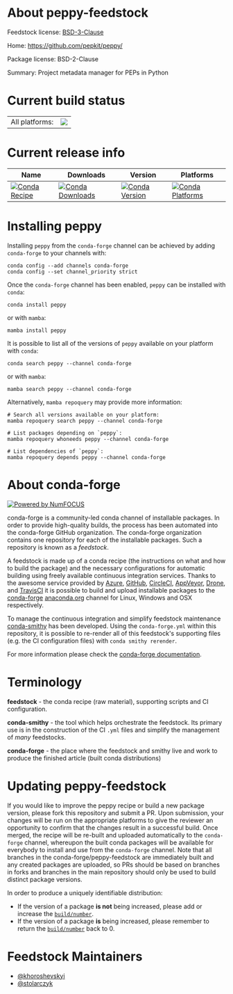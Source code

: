About peppy-feedstock
=====================

Feedstock license: [BSD-3-Clause](https://github.com/conda-forge/peppy-feedstock/blob/main/LICENSE.txt)

Home: https://github.com/pepkit/peppy/

Package license: BSD-2-Clause

Summary: Project metadata manager for PEPs in Python

Current build status
====================


<table><tr><td>All platforms:</td>
    <td>
      <a href="https://dev.azure.com/conda-forge/feedstock-builds/_build/latest?definitionId=10430&branchName=main">
        <img src="https://dev.azure.com/conda-forge/feedstock-builds/_apis/build/status/peppy-feedstock?branchName=main">
      </a>
    </td>
  </tr>
</table>

Current release info
====================

| Name | Downloads | Version | Platforms |
| --- | --- | --- | --- |
| [![Conda Recipe](https://img.shields.io/badge/recipe-peppy-green.svg)](https://anaconda.org/conda-forge/peppy) | [![Conda Downloads](https://img.shields.io/conda/dn/conda-forge/peppy.svg)](https://anaconda.org/conda-forge/peppy) | [![Conda Version](https://img.shields.io/conda/vn/conda-forge/peppy.svg)](https://anaconda.org/conda-forge/peppy) | [![Conda Platforms](https://img.shields.io/conda/pn/conda-forge/peppy.svg)](https://anaconda.org/conda-forge/peppy) |

Installing peppy
================

Installing `peppy` from the `conda-forge` channel can be achieved by adding `conda-forge` to your channels with:

```
conda config --add channels conda-forge
conda config --set channel_priority strict
```

Once the `conda-forge` channel has been enabled, `peppy` can be installed with `conda`:

```
conda install peppy
```

or with `mamba`:

```
mamba install peppy
```

It is possible to list all of the versions of `peppy` available on your platform with `conda`:

```
conda search peppy --channel conda-forge
```

or with `mamba`:

```
mamba search peppy --channel conda-forge
```

Alternatively, `mamba repoquery` may provide more information:

```
# Search all versions available on your platform:
mamba repoquery search peppy --channel conda-forge

# List packages depending on `peppy`:
mamba repoquery whoneeds peppy --channel conda-forge

# List dependencies of `peppy`:
mamba repoquery depends peppy --channel conda-forge
```


About conda-forge
=================

[![Powered by
NumFOCUS](https://img.shields.io/badge/powered%20by-NumFOCUS-orange.svg?style=flat&colorA=E1523D&colorB=007D8A)](https://numfocus.org)

conda-forge is a community-led conda channel of installable packages.
In order to provide high-quality builds, the process has been automated into the
conda-forge GitHub organization. The conda-forge organization contains one repository
for each of the installable packages. Such a repository is known as a *feedstock*.

A feedstock is made up of a conda recipe (the instructions on what and how to build
the package) and the necessary configurations for automatic building using freely
available continuous integration services. Thanks to the awesome service provided by
[Azure](https://azure.microsoft.com/en-us/services/devops/), [GitHub](https://github.com/),
[CircleCI](https://circleci.com/), [AppVeyor](https://www.appveyor.com/),
[Drone](https://cloud.drone.io/welcome), and [TravisCI](https://travis-ci.com/)
it is possible to build and upload installable packages to the
[conda-forge](https://anaconda.org/conda-forge) [anaconda.org](https://anaconda.org/)
channel for Linux, Windows and OSX respectively.

To manage the continuous integration and simplify feedstock maintenance
[conda-smithy](https://github.com/conda-forge/conda-smithy) has been developed.
Using the ``conda-forge.yml`` within this repository, it is possible to re-render all of
this feedstock's supporting files (e.g. the CI configuration files) with ``conda smithy rerender``.

For more information please check the [conda-forge documentation](https://conda-forge.org/docs/).

Terminology
===========

**feedstock** - the conda recipe (raw material), supporting scripts and CI configuration.

**conda-smithy** - the tool which helps orchestrate the feedstock.
                   Its primary use is in the construction of the CI ``.yml`` files
                   and simplify the management of *many* feedstocks.

**conda-forge** - the place where the feedstock and smithy live and work to
                  produce the finished article (built conda distributions)


Updating peppy-feedstock
========================

If you would like to improve the peppy recipe or build a new
package version, please fork this repository and submit a PR. Upon submission,
your changes will be run on the appropriate platforms to give the reviewer an
opportunity to confirm that the changes result in a successful build. Once
merged, the recipe will be re-built and uploaded automatically to the
`conda-forge` channel, whereupon the built conda packages will be available for
everybody to install and use from the `conda-forge` channel.
Note that all branches in the conda-forge/peppy-feedstock are
immediately built and any created packages are uploaded, so PRs should be based
on branches in forks and branches in the main repository should only be used to
build distinct package versions.

In order to produce a uniquely identifiable distribution:
 * If the version of a package **is not** being increased, please add or increase
   the [``build/number``](https://docs.conda.io/projects/conda-build/en/latest/resources/define-metadata.html#build-number-and-string).
 * If the version of a package **is** being increased, please remember to return
   the [``build/number``](https://docs.conda.io/projects/conda-build/en/latest/resources/define-metadata.html#build-number-and-string)
   back to 0.

Feedstock Maintainers
=====================

* [@khoroshevskyi](https://github.com/khoroshevskyi/)
* [@stolarczyk](https://github.com/stolarczyk/)

